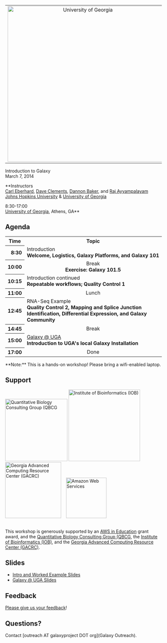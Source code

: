 <div class='center'>
<table>
  <tr>
    <td style=" border: none; text-align: center; vertical-align: middle;"> <a href='http://www.uga.edu/'><img src='/Images/Logos/UGALogoBig.gif' alt='University of Georgia' width="500" /></a> </td>
  </tr>
</table>


<div class='title'>Introduction to Galaxy<br />March 7, 2014</div>

**Instructors<br />[Carl Eberhard](/src/CarlEberhard/index.md), [Dave Clements](/DaveClements), [Dannon Baker](/DannonBaker), and [Raj Ayyampalayam](http://plantbio.uga.edu/directory/raj-ayyampalayam)<br />[Johns Hopkins University](http://www.jhu.edu/) & [University of Georgia](http://www.uga.edu/)

8:30-17:00<br />
[University of Georgia](http://www.uga.edu/), Athens, GA**


</div>

## Agenda

<table>
  <tr class="th" >
    <th> Time </th>
    <th> Topic </th>
  </tr>
  <tr>
    <th style=" text-align: right;"> 8:30 </th>
    <td> </strong>Introduction<strong><div class='indent'>Welcome, Logistics, Galaxy Platforms, and Galaxy 101</div> </td>
  </tr>
  <tr>
    <th style=" text-align: right;"> 10:00 </th>
    <td style=" text-align: center;"> </strong>Break<strong><div class='indent'>Exercise: Galaxy 101.5</div> </td>
  </tr>
  <tr>
    <th style=" text-align: right;"> 10:15 </th>
    <td> </strong>Introduction continued<strong><div class='indent'>Repeatable workflows; Quality Control 1</div> </td>
  </tr>
  <tr>
    <th style=" text-align: right;"> 11:00 </th>
    <td style=" text-align: center;"> </strong>Lunch<strong> </td>
  </tr>
  <tr>
    <th style=" text-align: right;"> 12:45 </th>
    <td> </strong>RNA-Seq Example<strong><div class='indent'>Quality Control 2, Mapping and Splice Junction Identification, Differential Expression, and Galaxy Community</div> </td>
  </tr>
  <tr>
    <th style=" text-align: right;"> 14:45 </th>
    <td style=" text-align: center;"> </strong>Break<strong> </td>
  </tr>
  <tr>
    <th style=" text-align: right;"> 15:00 </th>
    <td> </strong><a href='https://wiki.gacrc.uga.edu/wiki/Galaxy'>Galaxy @ UGA</a><strong><div class='indent'>Introduction to UGA's local Galaxy Installation</div> </td>
  </tr>
  <tr>
    <th style=" text-align: right;"> 17:00 </th>
    <td style=" text-align: center;"> </strong>Done<strong> </td>
  </tr>
</table>



<div class='center'>**Note:** This is a hands-on workshop!  Please bring a wifi-enabled laptop.</div>

## Support

<div class='center'>
<a href='http://qbcg.uga.edu/'><img src='/Images/Logos/QBCG_UGA_Logo.png' alt='Quantitative Biology Consulting Group (QBCG' width="200px" /></a>
<a href='http://iob.uga.edu/'><img src='/Images/Logos/IOB_UGA_Logo.png' alt='Institute of Bioinformatics (IOB)' width="230px" /></a>
<a href='http://gacrc.uga.edu/'><img src='/Images/Logos/GACRC_UGA_Logo.png' alt='Georgia Advanced Computing Resource Center (GACRC)' width="180px" /></a> &nbsp;&nbsp;
<a href='http://aws.amazon.com/'><img src='/Images/Logos/AWSLogo.png' alt='Amazon Web Services' width="130px" /></a>
</div>
<br />

This workshop is generously supported by an [AWS in Education](http://aws.amazon.com/education/) grant award, and the [Quantitative Biology Consulting Group (QBCG](http://qbcg.uga.edu/), the [Institute of Bioinformatics (IOB)](http://iob.uga.edu/), and the [Georgia Advanced Computing Resource Center (GACRC)](http://gacrc.uga.edu/).  

## Slides

* [Intro and Worked Example Slides](ATTACHMENT_URLDocuments/Presentations/201403UGAWorkshop.pdf)   
* [Galaxy @ UGA Slides](ATTACHMENT_URLDocuments/Presentations/201403GalxyAtUGA.pdf)

## Feedback

[Please give us your feedback](https://docs.google.com/forms/d/1JAnackAgHDETI__xFubZ5_udEba3EVlNz-1VFyegngY/viewform)!


## Questions?

Contact [outreach AT galaxyproject DOT org](Galaxy Outreach).
